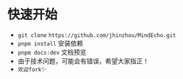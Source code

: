 # 快速开始

- `git clone` `https://github.com/jhinzhou/MindEcho.git`
- `pnpm install` 安装依赖
- `pnpm docs:dev` 文档预览
- 由于技术问题，可能会有错误，希望大家指正！
- `欢迎fork`✨
